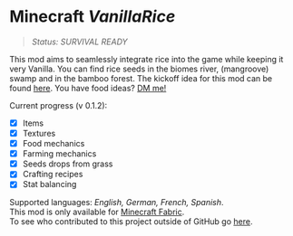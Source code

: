
# Minecraft *VanillaRice*
>*Status: SURVIVAL READY*

This mod aims to seamlessly integrate rice  into the game while keeping it very Vanilla. You can find rice seeds in the biomes river, (mangroove) swamp and in the bamboo forest. The kickoff idea for this mod can be found [here](https://feedback.minecraft.net/hc/en-us/community/posts/360009727071-Rice). You have food ideas? [DM me!](https://twitter.com/theLeLoomi)

Current progress (v 0.1.2):
 - [x] Items
 - [x] Textures
 - [x] Food mechanics
 - [x] Farming mechanics
 - [x] Seeds drops from grass
 - [x] Crafting recipes
 - [x] Stat balancing

Supported languages: *English, German, French, Spanish*.\
This mod is only available for [Minecraft Fabric](https://fabricmc.net/).\
To see who contributed to this project outside of GitHub go [here](https://github.com/LeLoomi/VanillaRice/blob/master/CONTRIBUTORS.md).
